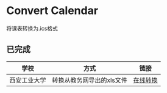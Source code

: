 # Convert Calendar
将课表转换为.ics格式

## 已完成
| 学校 | 方式 | 链接 |
|-|-|-|
| 西安工业大学 | 转换从教务网导出的xls文件 | [在线转换](xatu) |

